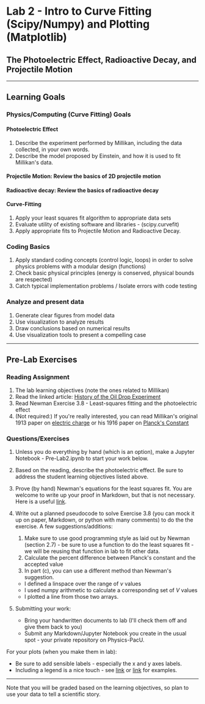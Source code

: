# Lab 2 - Intro to Curve Fitting (Scipy/Numpy) and Plotting (Matplotlib)

##  The Photoelectric Effect, Radioactive Decay, and Projectile Motion
------------------------------------------------------------------------------------------------
## Learning Goals

### Physics/Computing (Curve Fitting) Goals

#### Photoelectric Effect
1.  Describe the experiment performed by Millikan, including the data collected, in your own words.
2.  Describe the model proposed by Einstein, and how it is used to fit Millikan's data.

#### Projectile Motion: Review the basics of 2D projectile motion 

#### Radioactive decay: Review the basics of radioactive decay 

#### Curve-Fitting 
1.  Apply your least squares fit algorithm to appropriate data sets
2.  Evaluate utility of existing software and libraries - (scipy.curvefit)
3.  Apply appropriate fits to Projectile Motion and Radioactive Decay.

### Coding Basics

1.  Apply standard coding concepts (control logic, loops) in order to solve physics problems with a modular design (functions)
2.  Check basic physical principles (energy is conserved, physical bounds are respected)
3.  Catch typical implementation problems / Isolate errors with code testing

### Analyze and present data
1. Generate clear figures from model data
2. Use visualization to analyze results
3. Draw conclusions based on numerical results
4. Use visualization tools to present a compelling case
------------------------------------------------------------------------------------------------

## Pre-Lab Exercises

### Reading Assignment
1.  The lab learning objectives (note the ones related to Millikan)
2.  Read the linked article: [History of the Oil Drop Experiment](https://www.aps.org/publications/apsnews/200608/history.cfm) 
3.  Read Newman Exercise 3.8 - Least-squares fitting and the photoelectric effect 
4.  (Not required:) If you're really interested, you can read Millikan's original 1913 paper on [electric charge](https://journals.aps.org/pr/abstract/10.1103/PhysRev.2.109) or his 1916 paper on [Planck's Constant](https://journals.aps.org/pr/abstract/10.1103/PhysRev.7.355)

### Questions/Exercises
1. Unless you do everything by hand (which is an option), make a Jupyter Notebook - Pre-Lab2.ipynb to start your work below.    

2. Based on the reading, describe the photoelectric effect.  Be sure to address the student learning objectives listed above.

3.  Prove (by hand) Newman's equations for the least squares fit.  You are welcome to write up your proof in Markdown, but that is not necessary.  Here is a useful [link](http://jupyter-notebook.readthedocs.io/en/stable/examples/Notebook/Typesetting%20Equations.html).

4.  Write out a planned pseudocode to solve Exercise 3.8 (you can mock it up on paper, Markdown, or python with many comments) to do the the exercise.  A few suggestions/additions:

    1.  Make sure to use good programming style as laid out by Newman (section 2.7) - be sure to use a function to do the least squares fit - we will be reusing that function in lab to fit other data.
    2.  Calculate the percent difference between Planck's constant and the accepted value
    3.  In part (c), you can use a different method than Newman's suggestion.  
      * I defined a linspace over the range of $\nu$ values
      * I used numpy arithmetic to calculate a corresponding set of $V$ values
      * I plotted a line from those two arrays.
      
5.  Submitting your work: 
    * Bring your handwritten documents to lab (I'll check them off and give them back to you) 
    * Submit any Markdown/Jupyter Notebook you create in the usual spot - your private repository on Physics-PacU.

For your plots (when you make them in lab): 
*  Be sure to add sensible labels - especially the x and y axes labels.  
*  Including a legend is a nice touch - see [link](https://matplotlib.org/gallery/lines_bars_and_markers/scatter_with_legend.html#sphx-glr-gallery-lines-bars-and-markers-scatter-with-legend-py) or [link](https://matplotlib.org/gallery/text_labels_and_annotations/legend_demo.html#sphx-glr-gallery-text-labels-and-annotations-legend-demo-py) for examples.
------------------------------------------------------------------------------------------------
Note that you will be graded based on the learning objectives, so plan to use your data to tell a scientific story.
